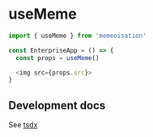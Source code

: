 # useMeme

```js
import { useMeme } from 'memeoisation'

const EnterpriseApp = () => {
  const props = useMeme()

  <img src={props.src}>
}
```

## Development docs

See [tsdx](https://github.com/formik/tsdx/blob/master/templates/react/README.md)
